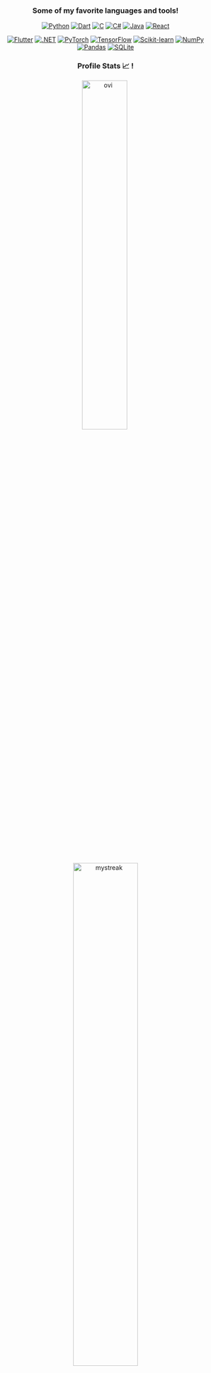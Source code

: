<div align="center">

### Some of my favorite languages and tools!

[![Python](https://img.shields.io/badge/Python-333333?logo=python)](#)
[![Dart](https://img.shields.io/badge/Dart-333333.svg?logo=dart)](#)
[![C](https://img.shields.io/badge/C-333333?logo=c)](#)
[![C#](https://custom-icon-badges.demolab.com/badge/C%23-333333.svg?logo=cshrp)](#)
[![Java](https://img.shields.io/badge/Java-333333.svg?logo=openjdk)](#)
[![React](https://img.shields.io/badge/React-333333.svg?logo=react)](#)

[![Flutter](https://img.shields.io/badge/Flutter-333333?logo=flutter)](#)
[![.NET](https://img.shields.io/badge/.NET-333333?logo=dotnet)](#)
[![PyTorch](https://img.shields.io/badge/PyTorch-333333?logo=pytorch)](#)
[![TensorFlow](https://img.shields.io/badge/TensorFlow-333333?logo=tensorflow)](#)
[![Scikit-learn](https://img.shields.io/badge/-scikit--learn-333333?logo=scikit-learn)](#)
[![NumPy](https://img.shields.io/badge/NumPy-333333?logo=numpy)](#)
[![Pandas](https://img.shields.io/badge/Pandas-333333?logo=pandas)](#)
[![SQLite](https://img.shields.io/badge/SQLite-333333.svg?logo=sqlite)](#)
</div>

<div align="center">
  
### Profile Stats :chart_with_upwards_trend: !

<img src="https://github-readme-stats.vercel.app/api/top-langs?username=joe-mcdonald&show_icons=true&locale=en&layout=compact&theme=chartreuse-dark" alt="ovi" width="45%"/>&nbsp;

<img src="https://github-readme-streak-stats.herokuapp.com/?user=joe-mcdonald&theme=tokyonight" alt="mystreak" width="54%"/>

</div>

<div align="center">
  
### &nbsp;Things I Love: 🏌️‍♂️🚴‍♂️⛷️🎱
[![Notion](https://img.shields.io/badge/Notion-333333?logo=notion)](#)
[![Firefox](https://img.shields.io/badge/Firefox-333333?logo=Firefox)](#)
[![Flutter](https://img.shields.io/badge/Flutter-333333?logo=flutter)](#)
[![GitHub Actions](https://img.shields.io/badge/GitHub_Actions-333333?logo=github-actions)](#)
[![Hugging Face](https://img.shields.io/badge/Hugging%20Face-333333?logo=huggingface)](#)
[![iCloud](https://img.shields.io/badge/iCloud-333333?logo=icloud)](#)
[![Visual Studio Code](https://custom-icon-badges.demolab.com/badge/Visual%20Studio%20Code-333333.svg?logo=vsc)](#)
[![Uber Eats](https://img.shields.io/badge/Uber_Eats-333333?logo=uber-eats)](#)
[![Spotify](https://img.shields.io/badge/Spotify-333333?logo=spotify)](#)
[![Max](https://img.shields.io/badge/Max-333333?logo=hbo)](#)
[![Steam](https://img.shields.io/badge/Steam-333333.svg?logo=steam)](#)
[![macOS](https://img.shields.io/badge/macOS-333333?logo=apple)](#)
</div>


<div align="center">

### 🤝🏻 &nbsp;Social Media Links:

<p align="center">
<a href="https://www.joemcd.ca"><img src="https://img.shields.io/badge/-www.joemcd.ca-3423A6?style=flat"/></a>
<a href="https://linkedin.com/in/joemcd0224"><img src="https://custom-icon-badges.demolab.com/badge/My%20LinkedIn-0A66C2?logo=linkedin-white&logoColor=white"/></a>
<a href="mailto:joemcd0224@gmail.com"><img src="https://img.shields.io/badge/-joemcd0224@gmail.com-D14836?style=flat&logo=Gmail&logoColor=white"/></a>
<a href="https://instagram.com/joe__mcd"><img src="https://img.shields.io/badge/-@joe__mcd-E4405F?style=flat&logo=Instagram&logoColor=white"/></a>
</p>

</div>
